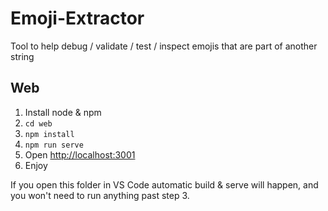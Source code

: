 # Emoji-Extractor
Tool to help debug / validate / test / inspect emojis that are part of another
string

## Web
1. Install node & npm
2. `cd web`
3. `npm install`
5. `npm run serve`
6. Open [http://localhost:3001](http://localhost:3001)
6. Enjoy

If you open this folder in VS Code automatic build & serve will happen, and you
won't need to run anything past step 3. 